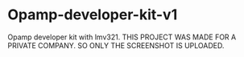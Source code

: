 # Opamp-developer-kit-v1
Opamp developer kit with lmv321. THIS PROJECT WAS MADE FOR A PRIVATE COMPANY. SO ONLY THE SCREENSHOT IS UPLOADED.
